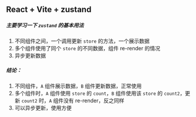 <!--
 * @Author: zhaozhida zhaozhida@qiniu.com
 * @Date: 2023-06-30 14:29:23
 * @LastEditors: zhaozhida zhaozhida@qiniu.com
 * @LastEditTime: 2023-06-30 14:54:52
 * @Description: 
-->
## React + Vite + zustand

##### 主要学习一下 `zustand` 的基本用法

1. 不同组件之间，一个调用更新 `store` 的方法，一个展示数据
2. 多个组件使用了同个 `store` 的不同数据，组件 re-render 的情况
3. 异步更新数据

##### 结论：

1. 不同组件，`A` 组件展示数据，`B` 组件更新数据，正常使用
2. 多个组件时，`A` 组件使用 `store` 的 `count`，`B` 组件使用该 `store` 的 `count2`，更新 `count2` 时，`A` 组件没有 re-render，反之同样
3. 可以异步更新，使用方便